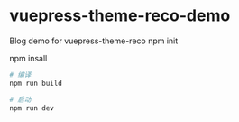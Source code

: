 # vuepress-theme-reco-demo

Blog demo for vuepress-theme-reco
npm init
 
npm insall

```bash
# 编译
npm run build

# 启动
npm run dev
```
